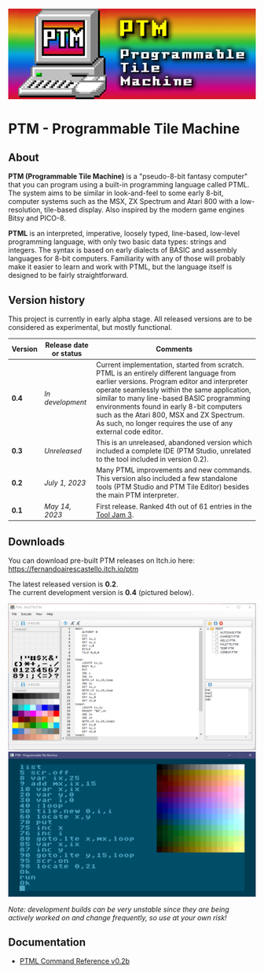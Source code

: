 ![PTM Logo](https://github.com/FernandoAiresCastello/PTM/blob/master/Images/logo.fw.png?raw=true)

# PTM - Programmable Tile Machine

## About
	
__PTM (Programmable Tile Machine)__ is a "pseudo-8-bit fantasy computer" that you can program using a built-in programming language called PTML. The system aims to be similar in look-and-feel to some early 8-bit, computer systems such as the MSX, ZX Spectrum and Atari 800 with a low-resolution, tile-based display. Also inspired by the modern game engines Bitsy and PICO-8.

__PTML__ is an interpreted, imperative, loosely typed, line-based, low-level programming language, with only two basic data types: strings and integers. The syntax is based on early dialects of BASIC and assembly languages for 8-bit computers. Familiarity with any of those will probably make it easier to learn and work with PTML, but the language itself is designed to be fairly straightforward.

## Version history

This project is currently in early alpha stage. All released versions are to be considered as experimental, but mostly functional.

| **Version** | **Release date or status** | **Comments** |
|-------------|------------------|--------------|
| **0.4**     | _In development_ | Current implementation, started from scratch. PTML is an entirely different language from earlier versions. Program editor and interpreter operate seamlessly within the same application, similar to many line-based BASIC programming environments found in early 8-bit computers such as the Atari 800, MSX and ZX Spectrum. As such, no longer requires the use of any external code editor. |
| **0.3**     | _Unreleased_     | This is an unreleased, abandoned version which included a complete IDE (PTM Studio, unrelated to the tool included in version 0.2). |
| **0.2**     | _July 1, 2023_   | Many PTML improvements and new commands. This version also included a few standalone tools (PTM Studio and PTM Tile Editor) besides the main PTM interpreter. |
| **0.1**     | _May 14, 2023_   | First release. Ranked 4th out of 61 entries in the [Tool Jam 3](https://itch.io/jam/the-tool-jam-3/results). |

## Downloads

You can download pre-built PTM releases on Itch.io here: https://fernandoairescastello.itch.io/ptm

The latest released version is __0.2__.  
The current development version is __0.4__ (pictured below).

![PTM Studio 0.4](https://github.com/FernandoAiresCastello/PTM/blob/master/Images/ptm_studio.png?raw=true)
![PTM 0.4](https://github.com/FernandoAiresCastello/PTM/blob/master/Images/ptml_example_02.png?raw=true)

*Note: development builds can be *very* unstable since they are being actively worked on and change frequently, so use at your own risk!*

## Documentation

- [PTML Command Reference v0.2b](https://docs.google.com/spreadsheets/d/1uPhPh0LLgRmL87Uo9hDXGUhOOFIESIYAcZ_nJOlN2VI/edit?usp=sharing)
